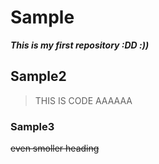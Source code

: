 # Sample
***This is my first repository :DD :))***
## Sample2
>THIS IS CODE AAAAAA
### Sample3
~~even smoller heading~~
